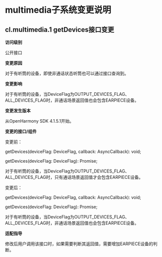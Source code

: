 # multimedia子系统变更说明

## cl.multimedia.1 getDevices接口变更

**访问级别**

公开接口

**变更原因**

对于有听筒的设备，即使非通话状态听筒也可以通过接口查询到。

**变更影响**

对于有听筒的设备，当DeviceFlag为OUTPUT_DEVICES_FLAG、ALL_DEVICES_FLAG时，非通话场景返回值也会包含EARPIECE设备。

**变更发生版本**

从OpenHarmony SDK 4.1.5.1开始。

**变更的接口/组件**

变更前：

getDevices(deviceFlag: DeviceFlag, callback: AsyncCallback<AudioDeviceDescriptors>): void;

getDevices(deviceFlag: DeviceFlag): Promise<AudioDeviceDescriptors>;

对于有听筒的设备，当DeviceFlag为OUTPUT_DEVICES_FLAG、ALL_DEVICES_FLAG时，只有通话场景返回值才会包含EARPIECE设备。

变更后：

getDevices(deviceFlag: DeviceFlag, callback: AsyncCallback<AudioDeviceDescriptors>): void;

getDevices(deviceFlag: DeviceFlag): Promise<AudioDeviceDescriptors>;

对于有听筒的设备，当DeviceFlag为OUTPUT_DEVICES_FLAG、ALL_DEVICES_FLAG时，非通话场景返回值也会包含EARPIECE设备。

**适配指导**

修改后用户调用该接口时，如果需要判断其返回值，需要增加EARPIECE设备的判断。